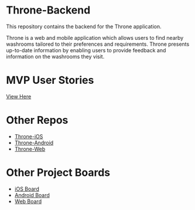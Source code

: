# Throne-Backend
This repository contains the backend for the Throne application.

Throne is a web and mobile application which allows users to find nearby washrooms tailored to their preferences and requirements. Throne presents up-to-date information by enabling users to provide feedback and information on the washrooms they visit.

# MVP User Stories
[View Here](https://github.com/DiljotSG/Throne-Backend/labels/High%20Priority)

# Other Repos
* [Throne-iOS](https://github.com/NickJosephson/Throne-iOS)
* [Throne-Android](https://github.com/NickJosephson/Throne-Android)
* [Throne-Web](https://github.com/DiljotSG/Throne-Web)

# Other Project Boards
* [iOS Board](https://github.com/NickJosephson/Throne-iOS/projects/1)
* [Android Board](https://github.com/NickJosephson/Throne-Android/projects/1)
* [Web Board](https://github.com/DiljotSG/Throne-Web/projects/1)
